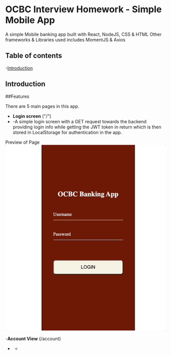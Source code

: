 # OCBC Interview Homework - Simple Mobile App

A simple Mobile banking app built with React, NodeJS, CSS & HTML
Other frameworks & Libraries used includes MomentJS & Axios

## Table of contents

-[Introduction](#Introduction)

## Introduction 

##Features

There are 5 main pages in this app.

- **Login screen** ("/")
- -A simple login screen with a GET request towards the backend providing login info while getting the JWT token in return which is then stored in LocalStorage for authentication in the app.

Preview of Page
![Login](ocbc/ReadMeImages/OCBClogin.gif)

-**Account View** (/account)
- -
